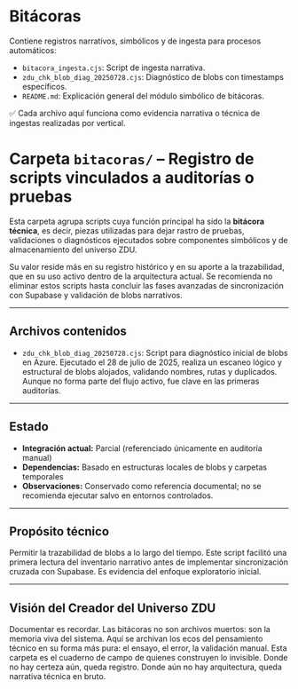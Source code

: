 # Bitácoras

Contiene registros narrativos, simbólicos y de ingesta para procesos automáticos:

- `bitacora_ingesta.cjs`: Script de ingesta narrativa.
- `zdu_chk_blob_diag_20250728.cjs`: Diagnóstico de blobs con timestamps específicos.
- `README.md`: Explicación general del módulo simbólico de bitácoras.

✅ Cada archivo aquí funciona como evidencia narrativa o técnica de ingestas realizadas por vertical.

# Carpeta `bitacoras/` – Registro de scripts vinculados a auditorías o pruebas

Esta carpeta agrupa scripts cuya función principal ha sido la **bitácora técnica**, es decir, piezas utilizadas para dejar rastro de pruebas, validaciones o diagnósticos ejecutados sobre componentes simbólicos y de almacenamiento del universo ZDU.

Su valor reside más en su registro histórico y en su aporte a la trazabilidad, que en su uso activo dentro de la arquitectura actual. Se recomienda no eliminar estos scripts hasta concluir las fases avanzadas de sincronización con Supabase y validación de blobs narrativos.

---

## Archivos contenidos

- `zdu_chk_blob_diag_20250728.cjs`: Script para diagnóstico inicial de blobs en Azure. Ejecutado el 28 de julio de 2025, realiza un escaneo lógico y estructural de blobs alojados, validando nombres, rutas y duplicados. Aunque no forma parte del flujo activo, fue clave en las primeras auditorías.

---

## Estado

- **Integración actual:** Parcial (referenciado únicamente en auditoría manual)
- **Dependencias:** Basado en estructuras locales de blobs y carpetas temporales
- **Observaciones:** Conservado como referencia documental; no se recomienda ejecutar salvo en entornos controlados.

---

## Propósito técnico

Permitir la trazabilidad de blobs a lo largo del tiempo. Este script facilitó una primera lectura del inventario narrativo antes de implementar sincronización cruzada con Supabase. Es evidencia del enfoque exploratorio inicial.

---

## Visión del Creador del Universo ZDU

Documentar es recordar. Las bitácoras no son archivos muertos: son la memoria viva del sistema. Aquí se archivan los ecos del pensamiento técnico en su forma más pura: el ensayo, el error, la validación manual. Esta carpeta es el cuaderno de campo de quienes construyen lo invisible. Donde no hay certeza aún, queda registro. Donde aún no hay arquitectura, queda narrativa técnica en bruto.
